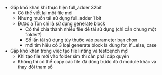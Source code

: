 - Gặp khó khăn khi thực hiện full_adder 32bit
  - Có thể viết lại một file mới 
  - Nhưng muốn tái sử dụng full_adder 1 bit 
  - Được a Tòn chỉ là sử dụng generate block
    - Có thể chia thành nhiều file để tái sử dụng (chỉ cần chung một folder?) 
    - Số lần tái sử dụng tùy thuộc vào parameter bạn chọn
    - mới tìm hiểu có 3 loại generate block là dùng for, if...else, case
- Gặp khó khăn trong việc tạo file linting và testbench mới
  - Khi tạo file mới vào folder sim thì cần phải cấp quyền
  - Không thì có thể copy các file đã dùng trước đó ở module khác và thay đổi tham số
